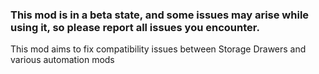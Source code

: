 ### This mod is in a beta state, and some issues may arise while using it, so please report all issues you encounter.

This mod aims to fix compatibility issues between Storage Drawers and various automation mods
